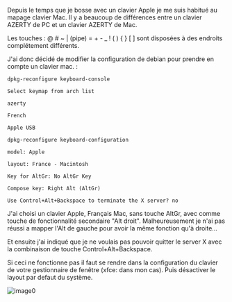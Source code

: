 Depuis le temps que je bosse avec un clavier Apple je me suis habitué au
mapage clavier Mac. Il y a beaucoup de différences entre un clavier
AZERTY de PC et un clavier AZERTY de Mac.

Les touches : @ \# ~ | (pipe) = + - \_ ! ( ) { } \[ \] sont disposées à
des endroits complétement différents.

J'ai donc décidé de modifier la configuration de debian pour prendre en
compte un clavier mac. :

    dpkg-reconfigure keyboard-console

    Select keymap from arch list

    azerty

    French

    Apple USB

    dpkg-reconfigure keyboard-configuration

    model: Apple

    layout: France - Macintosh

    Key for AltGr: No AltGr Key

    Compose key: Right Alt (AltGr)

    Use Control+Alt+Backspace to terminate the X server? no

J'ai choisi un clavier Apple, Français Mac, sans touche AltGr, avec
comme touche de fonctionnalité secondaire "Alt droit". Malheureusement
je n'ai pas réussi a mapper l'Alt de gauche pour avoir la même fonction
qu'à droite…

Et ensuite j'ai indiqué que je ne voulais pas pouvoir quitter le server
X avec la combinaison de touche Control+Alt+Backspace.

Si ceci ne fonctionne pas il faut se rendre dans la configuration du
clavier de votre gestionnaire de fenêtre (xfce: dans mon cas). Puis
désactiver le layout par defaut du système.

![image0](http://media.tumblr.com/tumblr_lvjsbrOL8E1qzr4hx.png)
